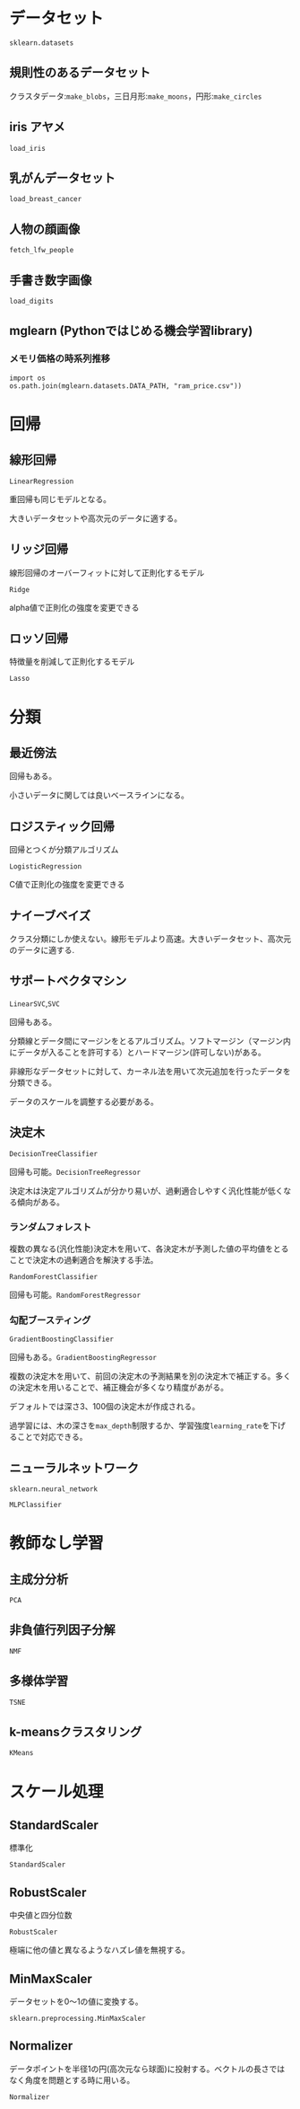 # データセット

```sklearn.datasets```

## 規則性のあるデータセット

クラスタデータ:```make_blobs```，三日月形:```make_moons```，円形:```make_circles```

## iris アヤメ

```load_iris```

## 乳がんデータセット

```load_breast_cancer```

## 人物の顔画像

```fetch_lfw_people```

## 手書き数字画像

```load_digits```

## mglearn (Pythonではじめる機会学習library)

### メモリ価格の時系列推移

```
import os
os.path.join(mglearn.datasets.DATA_PATH, "ram_price.csv"))
```


# 回帰

## 線形回帰

```LinearRegression```

重回帰も同じモデルとなる。

大きいデータセットや高次元のデータに適する。

## リッジ回帰

線形回帰のオーバーフィットに対して正則化するモデル

```Ridge```

alpha値で正則化の強度を変更できる

## ロッソ回帰

特徴量を削減して正則化するモデル

```Lasso```

# 分類

## 最近傍法

回帰もある。

小さいデータに関しては良いベースラインになる。

## ロジスティック回帰

回帰とつくが分類アルゴリズム

```LogisticRegression```

C値で正則化の強度を変更できる


## ナイーブベイズ

クラス分類にしか使えない。線形モデルより高速。大きいデータセット、高次元のデータに適する.

## サポートベクタマシン

```LinearSVC```,```SVC```

回帰もある。

分類線とデータ間にマージンをとるアルゴリズム。ソフトマージン（マージン内にデータが入ることを許可する）とハードマージン(許可しない)がある。

非線形なデータセットに対して、カーネル法を用いて次元追加を行ったデータを分類できる。

データのスケールを調整する必要がある。

## 決定木

```DecisionTreeClassifier```

回帰も可能。```DecisionTreeRegressor```

決定木は決定アルゴリズムが分かり易いが、過剰適合しやすく汎化性能が低くなる傾向がある。

### ランダムフォレスト

複数の異なる(汎化性能)決定木を用いて、各決定木が予測した値の平均値をとることで決定木の過剰適合を解決する手法。

```RandomForestClassifier```

回帰も可能。```RandomForestRegressor```


### 勾配ブースティング

```GradientBoostingClassifier```

回帰もある。```GradientBoostingRegressor```

複数の決定木を用いて、前回の決定木の予測結果を別の決定木で補正する。多くの決定木を用いることで、補正機会が多くなり精度があがる。

デフォルトでは深さ3、100個の決定木が作成される。

過学習には、木の深さを```max_depth```制限するか、学習強度```learning_rate```を下げることで対応できる。

## ニューラルネットワーク

```sklearn.neural_network```

```MLPClassifier```

# 教師なし学習

## 主成分分析

```PCA```

## 非負値行列因子分解

```NMF```

## 多様体学習

```TSNE```

## k-meansクラスタリング

```KMeans```

# スケール処理

## StandardScaler

標準化

```StandardScaler```

## RobustScaler

中央値と四分位数

```RobustScaler```

極端に他の値と異なるようなハズレ値を無視する。

## MinMaxScaler

データセットを0〜1の値に変換する。

```sklearn.preprocessing.MinMaxScaler```

## Normalizer

データポイントを半径1の円(高次元なら球面)に投射する。ベクトルの長さではなく角度を問題とする時に用いる。

```Normalizer```